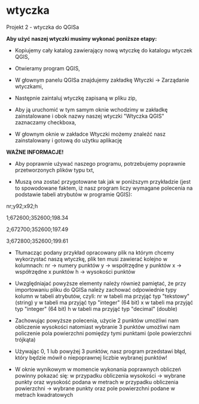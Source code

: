 # wtyczka
Projekt 2 - wtyczka do QGISa

**Aby użyć naszej wtyczki musimy wykonać poniższe etapy:**

- Kopiujemy cały katalog zawierający nową wtyczkę do katalogu wtyczek QGIS,

- Otwieramy program QGIS,

- W głownym panelu QGISa znajdujemy zakładkę Wtyczki -> Zarządanie wtyczkami,

- Następnie zaintaluj wtyczkę zapisaną w pliku zip,

- Aby ją uruchomić w tym samym oknie wchodzimy w zakładkę zainstalowane i obok nazwy naszej wtyczki "Wtyczka QGIS" zaznaczamy checkboxa,

- W głownym oknie w zakładce Wtyczki możemy znaleźć nasz zainstalowany i gotową do użytku aplikację

**WAŻNE INFORMACJE!**

- Aby poprawnie używać naszego programu, potrzebujemy poprawnie przetworzonych plików typu txt,

- Muszą ona zostać przygotowane tak jak w poniższym przykładzie (jest to spowodowane faktem, iż nasz program liczy wymagane polecenia na podstawie tabeli atrybutów w programie QGIS):

nr;y92;x92;h

1;672600;352600;198.34

2;672700;352600;197.49

3;672800;352600;199.61


- Tłumacząc podany przykład opracowany plik na którym chcemy wykorzystać naszą wtyczkę, plik ten musi zawierać kolejno w kolumnach:
nr -> numery punktów
y -> współrzędne y punktów
x -> współrzędne x punktów
h -> wysokości punktów

- Uwzględniajać powyższe elementy należy również pamiętać, że przy importowaniu pliku do QGISa należy zachować odpowiednie typy kolumn w tabeli atrybutów, czyli:
nr w tabeli ma przyjąć typ "tekstowy" (string)
y w tabeli ma przyjąć typ "integer" (64 bit)
x w tabeli ma przyjąć typ "integer" (64 bit)
h w tabeli ma przyjąć typ "decimal" (double)

- Zachowując powyższe polecenia, użycie 2 punktów umożliwi nam obliczenie wysokości natomiast wybranie 3 punktów umożliwi nam policzenie pola powierzchni pomiędzy tymi punktami (pole powierzchni trójkąta)

- Używając 0, 1 lub powyżej 3 punktów, nasz program przedstawi błąd, który będzie mówił o niepoprawnej liczbie wybranej punktów!

- W oknie wynikowym w momencie wykonania poprawnych obliczeń powinny pokazać się:
w przypadku obliczenia wysokości -> wybrane punkty oraz wysokość podana w metrach
w przypadku obliczenia powierzchni -> wybrane punkty oraz pole powierzchni podane w metrach kwadratowych
